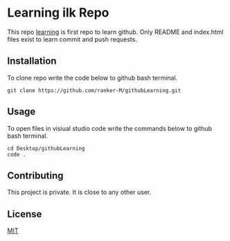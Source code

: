 # Learning ilk Repo

This repo [learning](https://docs.github.com/en/github/creating-cloning-and-archiving-repositories/cloning-a-repository) is first repo to learn github. Only README and index.html files exist to learn commit and push requests.

## Installation

To clone repo write the code below to github bash terminal.

```
git clone https://github.com/ranker-M/githubLearning.git
```

## Usage

To open files in visiual studio code write the commands below to github bash terminal.

```
cd Desktop/githubLearning
code .
```

## Contributing

This project is private. It is close to any other user.

## License

[MIT](https://github.com/ranker-M/githubLearning/blob/main/LICENSE)
